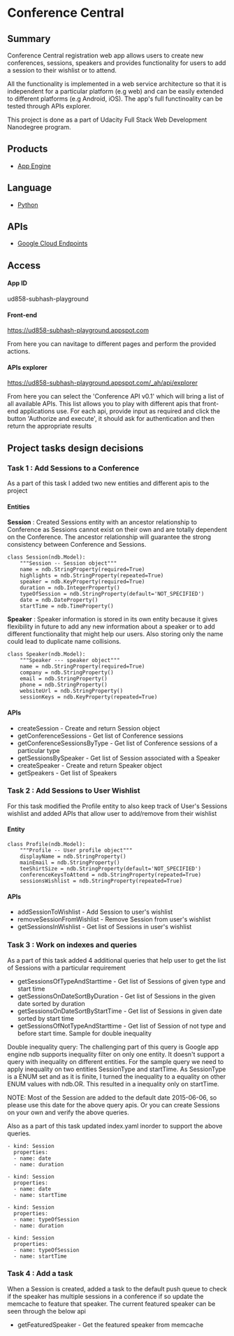 Conference Central
==================

## Summary

Conference Central registration web app allows users to create new conferences, sessions, speakers and provides functionality for users to add a session to their wishlist or to attend.

All the functionality is implemented in a web service architecture so that it is independent for a particular platform (e.g web) and can be easily extended to different platforms (e.g Android, iOS). The app's full functinoality can be tested through APIs explorer.

This project is done as a part of Udacity Full Stack Web Development Nanodegree program.

## Products

- [App Engine][1]

## Language

- [Python][2]

## APIs

- [Google Cloud Endpoints][3]

## Access

#### App ID
ud858-subhash-playground

#### Front-end
https://ud858-subhash-playground.appspot.com

From here you can navitage to different pages and perform the provided actions.

#### APIs explorer
https://ud858-subhash-playground.appspot.com/_ah/api/explorer

From here you can select the 'Conference API v0.1' which will bring a list of all available APIs. This list allows you to play with different apis that front-end applications use. For each api, provide input as required and click the button 'Authorize and execute', it should ask for authentication and then return the appropriate results

## Project tasks design decisions

### Task 1 : Add Sessions to a Conference

As a part of this task I added two new entities and different apis to the project

#### Entities
**Session** : Created Sessions entity with an ancestor relationship to Conference as Sessions cannot exist on their own and are totally dependent on the Conference. The ancestor relationship will guarantee the strong consistency between Conference and Sessions.

```
class Session(ndb.Model):
    """Session -- Session object"""
    name = ndb.StringProperty(required=True)
    highlights = ndb.StringProperty(repeated=True)
    speaker = ndb.KeyProperty(required=True)
    duration = ndb.IntegerProperty()
    typeOfSession = ndb.StringProperty(default='NOT_SPECIFIED')
    date = ndb.DateProperty()
    startTime = ndb.TimeProperty()
``` 

**Speaker** : Speaker information is stored in its own entity because it gives flexibility in future to add any new information about a speaker or to add different functionality that might help our users. Also storing only the name could lead to duplicate name collisions.

```
class Speaker(ndb.Model):
    """Speaker --- speaker object"""
    name = ndb.StringProperty(required=True)
    company = ndb.StringProperty()
    email = ndb.StringProperty()
    phone = ndb.StringProperty()
    websiteUrl = ndb.StringProperty()
    sessionKeys = ndb.KeyProperty(repeated=True)
```

#### APIs

* createSession - Create and return Session object
* getConferenceSessions - Get list of Conference sessions
* getConferenceSessionsByType - Get list of Conference sessions of a particular type
* getSessionsBySpeaker - Get list of Session associated with a Speaker
* createSpeaker - Create and return Speaker object
* getSpeakers - Get list of Speakers

### Task 2 : Add Sessions to User Wishlist

For this task modified the Profile entity to also keep track of User's Sessions wishlist and added APIs that allow user to add/remove from their wishlist

#### Entity

```
class Profile(ndb.Model):
    """Profile -- User profile object"""
    displayName = ndb.StringProperty()
    mainEmail = ndb.StringProperty()
    teeShirtSize = ndb.StringProperty(default='NOT_SPECIFIED')
    conferenceKeysToAttend = ndb.StringProperty(repeated=True)
    sessionsWishlist = ndb.StringProperty(repeated=True)
```

#### APIs

* addSessionToWishlist - Add Session to user's wishlist
* removeSessionFromWishlist - Remove Session from user's wishlist
* getSessionsInWishlist - Get list of Sessions in user's wishlist

### Task 3 : Work on indexes and queries

As a part of this task added 4 additional queries that help user to get the list of Sessions with a particular requirement

* getSessionsOfTypeAndStarttime - Get list of Sessions of given type and start time
* getSessionsOnDateSortByDuration - Get list of Sessions in the given date sorted by duration
* getSessionsOnDateSortByStartTime - Get list of Sessions in given date sorted by start time
* getSessionsOfNotTypeAndStarttime - Get list of Session of not type and before start time. Sample for double inequality

Double inequality query:
The challenging part of this query is Google app engine ndb supports inequality filter on only one entity. It doesn't support a query with inequality on different entities. For the sample query we need to apply inequality on two entities SessionType and startTime. As SessionType is a ENUM set and as it is finite, I turned the inequality to a equality on other ENUM values with ndb.OR. This resulted in a inequality only on startTime.

NOTE: Most of the Session are added to the default date 2015-06-06, so please use this date for the above query apis. Or you can create Sessions on your own and verify the above queries.

Also as a part of this task updated index.yaml inorder to support the above queries. 
```
- kind: Session
  properties:
  - name: date
  - name: duration

- kind: Session
  properties:
  - name: date
  - name: startTime

- kind: Session
  properties:
  - name: typeOfSession
  - name: duration

- kind: Session
  properties:
  - name: typeOfSession
  - name: startTime
```

### Task 4 : Add a task

When a Session is created, added a task to the default push queue to check if the speaker has multiple sessions in a conference if so update the memcache to feature that speaker. The current featured speaker can be seen through the below api

* getFeaturedSpeaker - Get the featured speaker from memcache

[1]: https://developers.google.com/appengine
[2]: http://python.org
[3]: https://developers.google.com/appengine/docs/python/endpoints/
